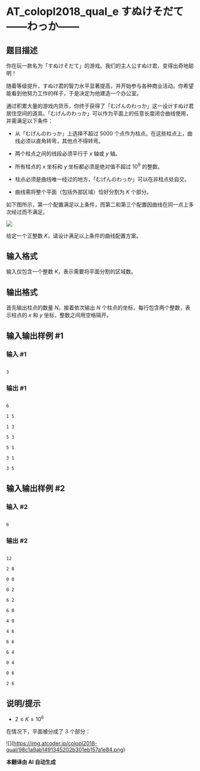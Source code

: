 # AT_colopl2018_qual_e すぬけそだて――わっか――

## 题目描述

你在玩一款名为「すぬけそだて」的游戏。我们的主人公すぬけ君，变得出奇地聪明！

随着等级提升，すぬけ君的智力水平显著提高，并开始参与各种商业活动。你希望能看到他努力工作的样子，于是决定为他建造一个办公室。

通过积累大量的游戏内货币，你终于获得了「むげんのわっか」这一设计すぬけ君居住空间的道具。「むげんのわっか」可以作为平面上的任意长度闭合曲线使用，并需满足以下条件：

- 从「むげんのわっか」上选择不超过 $5000$ 个点作为柱点。在这些柱点上，曲线必须以直角转弯，其他点不得转弯。
- 两个柱点之间的线段必须平行于 $x$ 轴或 $y$ 轴。
- 所有柱点的 $x$ 坐标和 $y$ 坐标都必须是绝对值不超过 $10^9$ 的整数。
- 柱点必须是曲线唯一经过的地方，「むげんのわっか」可以在非柱点处自交。
- 曲线需将整个平面（包括外部区域）恰好分割为 $K$ 个部分。

如下图所示，第一个配置满足以上条件，而第二和第三个配置因曲线在同一点上多次经过而不满足。

![](https://cdn.luogu.com.cn/upload/vjudge_pic/AT_colopl2018_qual_e/8477034d21de25a4c1b5c94d2ccdd4823d4969f2.png)

给定一个正整数 $K$，请设计满足以上条件的曲线配置方案。

## 输入格式

输入仅包含一个整数 $K$，表示需要将平面分割的区域数。

## 输出格式

首先输出柱点的数量 $N$。接着依次输出 $N$ 个柱点的坐标，每行包含两个整数，表示柱点的 $x$ 和 $y$ 坐标，整数之间用空格隔开。

## 输入输出样例 #1

### 输入 #1

```
3
```

### 输出 #1

```
6
1 5
1 3
5 3
5 1
3 1
3 5
```

## 输入输出样例 #2

### 输入 #2

```
6
```

### 输出 #2

```
12
2 0
0 0
0 2
6 2
6 0
4 0
4 6
6 6
6 4
0 4
0 6
2 6
```

## 说明/提示

- $2 \leq K \leq 10^6$

在情况下，平面被分成了 $3$ 个部分：
!\[\](https://img.atcoder.jp/colopl2018-qual/98c1a9ab1491345202b301eb157a1e84.png)

 **本翻译由 AI 自动生成**